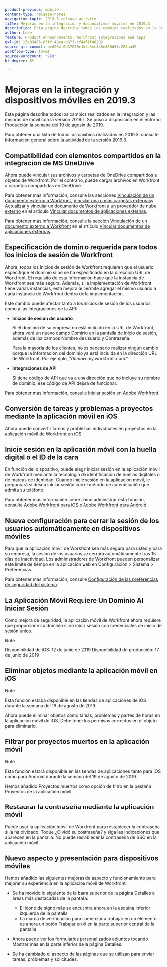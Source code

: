 ```yaml
---
product-previous: mobile
content-type: release-notes
navigation-topic: 2019-3-release-activity
title: Mejoras en la integración y dispositivos móviles en 2019.3
description: Esta página describe todos los cambios realizados en la integración y las mejoras de móvil con la versión 2019.3. Se puso a disposición en el entorno Producción la semana del 19 de agosto de 2019.
author: Luke
feature: Product Announcements, Workfront Integrations and Apps
exl-id: 15e03405-63ff-48ea-b873-cf44f1f46282
source-git-commit: be4904f0b37870c1bfc8ec345e468d5fc283aa36
workflow-type: tm+mt
source-wordcount: '769'
ht-degree: 0%

---
```


# Mejoras en la integración y dispositivos móviles en 2019.3

Esta página describe todos los cambios realizados en la integración y las mejoras de móvil con la versión 2019.3. Se puso a disposición en el entorno Producción la semana del 19 de agosto de 2019.

Para obtener una lista de todos los cambios realizados en 2019.3, consulte [Información general sobre la actividad de la versión 2019.3](../../../../product-announcements/product-releases/quarterly-release-archive/2019.3-release-activity/2019.3-release-activity-overview.md).

## Compatibilidad con elementos compartidos en la integración de MS OneDrive

Ahora puede vincular sus archivos y carpetas de OneDrive compartidos a objetos de Workfront. Por el contrario, puede cargar archivos en Workfront a carpetas compartidas en OneDrive.

Para obtener más información, consulte las secciones [Vinculación de un documento externo a Workfront](../../../../documents/adding-documents-to-workfront/link-documents-from-external-apps.md#linking-existing-documents), [Vincular una o más carpetas externas](../../../../documents/adding-documents-to-workfront/link-documents-from-external-apps.md#linking-a-folder)y [Actualizar y vincular un documento de Workfront a un proveedor de nube externo](../../../../documents/adding-documents-to-workfront/link-documents-from-external-apps.md#sending-documents) en el artículo [Vincular documentos de aplicaciones externas](../../../../documents/adding-documents-to-workfront/link-documents-from-external-apps.md).

Para obtener más información, consulte la sección [Vinculación de un documento externo a Workfront](../../../../documents/adding-documents-to-workfront/link-documents-from-external-apps.md#linking-existing-documents) en el artículo [Vincular documentos de aplicaciones externas](../../../../documents/adding-documents-to-workfront/link-documents-from-external-apps.md).

## Especificación de dominio requerida para todos los inicios de sesión de Workfront

Ahora, todos los inicios de sesión de Workfront requieren que el usuario especifique el dominio si no se ha especificado en la dirección URL de Workfront. El requisito de esta información hace que la instancia de Workfront sea más segura. Además, si la implementación de Workfront tiene varias instancias, esta mejora le permite agregar el mismo usuario a cada instancia de Workfront dentro de la implementación.

Este cambio puede afectar tanto a los inicios de sesión de los usuarios como a las integraciones de la API:

* **Inicios de sesión del usuario**

   Si el dominio de su empresa no está incluido en la URL de Workfront, ahora verá un nuevo campo Dominio en la pantalla de inicio de sesión, además de los campos Nombre de usuario y Contraseña.

   Para la mayoría de los clientes, no es necesario realizar ningún cambio porque la información del dominio ya está incluida en la dirección URL de Workfront. Por ejemplo, &quot;*domain*.my.workfront.com.&quot;

* **Integraciones de API**

   Si tiene código de API que va a una dirección que no incluye su nombre de dominio, ese código de API dejará de funcionar.

Para obtener más información, consulte [Iniciar sesión en Adobe Workfront](../../../../workfront-basics/manage-your-account-and-profile/managing-your-workfront-account/log-in-to-workfront.md).

## Conversión de tareas y problemas a proyectos mediante la aplicación móvil en iOS

Ahora puede convertir tareas y problemas individuales en proyectos en la aplicación móvil de Workfront en iOS.

## Inicie sesión en la aplicación móvil con la huella digital o el ID de la cara

En función del dispositivo, puede elegir iniciar sesión en la aplicación móvil de Workfront mediante la tecnología de identificación de huellas digitales o de marcas de identidad. Cuando inicie sesión en la aplicación móvil, le preguntará si desea iniciar sesión con el método de autenticación que admita su teléfono.

Para obtener más información sobre cómo administrar esta función, consulte [Adobe Workfront para iOS](../../../../workfront-basics/mobile-apps/using-the-workfront-mobile-app/workfront-for-ios.md) o [Adobe Workfront para Android](../../../../workfront-basics/mobile-apps/using-the-workfront-mobile-app/workfront-for-android.md).

## Nueva configuración para cerrar la sesión de los usuarios automáticamente en dispositivos móviles

Para que la aplicación móvil de Workfront sea más segura para usted y para su empresa, la sesión de los usuarios se cerrará automáticamente tras 15 días de inactividad. Los administradores de Workfront pueden personalizar este límite de tiempo en la aplicación web en Configuración > Sistema > Preferencias.

Para obtener más información, consulte [Configuración de las preferencias de seguridad del sistema](../../../../administration-and-setup/manage-workfront/security/configure-security-preferences.md).

## La Aplicación Móvil Requiere Un Dominio Al Iniciar Sesión

Como mejora de seguridad, la aplicación móvil de Workfront ahora requiere que proporcione su dominio si no inicia sesión con credenciales de inicio de sesión único.

>[!NOTE]
>
>Disponibilidad de iOS: 12 de junio de 2019
Disponibilidad de producción: 17 de junio de 2019

## Eliminar objetos mediante la aplicación móvil en iOS

>[!NOTE]
Esta función estaba disponible en las tiendas de aplicaciones de iOS durante la semana del 19 de agosto de 2019.

Ahora puede eliminar objetos como tareas, problemas y partes de horas en la aplicación móvil de iOS. Debe tener los permisos correctos en el objeto para eliminarlo.

## Filtrar por proyectos muertos en la aplicación móvil

>[!NOTE]
Esta función estará disponible en las tiendas de aplicaciones tanto para iOS como para Android durante la semana del 19 de agosto de 2019.

Hemos añadido Proyectos muertos como opción de filtro en la pestaña Proyectos de la aplicación móvil.

## Restaurar la contraseña mediante la aplicación móvil

Puede usar la aplicación móvil de Workfront para restablecer la contraseña si la ha olvidado. Toque ¿Olvidó su contraseña? y siga las indicaciones que aparecen en la pantalla. No puede restablecer la contraseña de SSO en la aplicación móvil.

## Nuevo aspecto y presentación para dispositivos móviles

Hemos añadido las siguientes mejoras de aspecto y funcionamiento para mejorar su experiencia en la aplicación móvil de Workfront.

* Se ha movido lo siguiente de la barra superior de la página Detalles a áreas más destacadas de la pantalla:

   * El icono de signo más se encuentra ahora en la esquina inferior izquierda de la pantalla
   * La marca de verificación para comenzar a trabajar en un elemento es ahora un botón Trabajar en él en la parte superior central de la pantalla

* Ahora puede ver los formularios personalizados adjuntos tocando Mostrar más en la parte inferior de la página Detalles.
* Se ha cambiado el aspecto de las páginas que se utilizan para enviar tareas, problemas y solicitudes.


